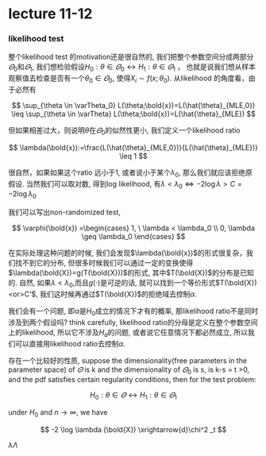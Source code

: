 # lecture 11-12

### likelihood test

整个likelihood test 的motivation还是很自然的, 我们把整个参数空间分成两部分$\varTheta_0$和$\varTheta_1$, 我们想检验假设$H_0:\theta\in\varTheta_0 \leftrightarrow H_1: \theta \in \varTheta_1$ ， 也就是说我们想从样本观察值去检查是否有一个$\theta_0\in \varTheta_0$, 使得$X_i \sim f(x; \theta_0)$. 从likelihood 的角度看，由于必然有

$$
\sup_{\theta \in \varTheta_0} L(\theta;\bold{x})=L(\hat{\theta}_{MLE,0}) \leq \sup_{\theta \in \varTheta} L(\theta;\bold{x})=L(\hat{\theta}_{MLE}) 
$$

但如果相差过大，则说明$\theta$在$\varTheta_0$的似然性更小, 我们定义一个likelihood ratio

$$
\lambda(\bold{x}):=\frac{L(\hat{\theta}_{MLE,0})}{L(\hat{\theta}_{MLE})} \leq 1
$$

很自然，如果如果这个ratio 远小于1, 或者说小于某个$\lambda_0$, 那么我们就应该拒绝原假设. 当然我们可以取对数, 得到log likelihood, 有$\lambda<\lambda_0 \iff -2 \log \lambda > C=-2 \log \lambda_0$

我们可以写出non-randomized test, 

$$
\varphi(\bold{x}) =\begin{cases}
1, \ \lambda < \lambda_0 \\
0, \lambda \geq \lambda_0
\end{cases}
$$

在实际处理这种问题的时候, 我们会发现$\lambda(\bold{x})$的形式很复杂，我们找不到它的分布, 但很多时候我们可以通过一定的变换使得$\lambda(\bold{X})=g(T(\bold{X}))$的形式, 其中$T(\bold{X})$的分布是已知的. 自然, 如果$\lambda<\lambda_0$,而且$g(\cdot)$是可逆的话, 就可以找到一个等价形式$T(\bold{X})<or>C'$, 我们这时候再通过$T(\bold{X})$的拒绝域去控制$\alpha$. 

我们会有一个问题, 即$\alpha$是$H_0$成立的情况下才有的概率, 那likelihood ratio不是同时涉及到两个假设吗? think carefully, likelihood ratio的分母是定义在整个参数空间上的likelihood, 所以它不涉及$H_a$的问题, 或者说它任意情况下都必然成立, 所以我们可以直接用likelihood ratio去控制$\alpha$. 

存在一个比较好的性质, suppose the dimensionality(free parameters in the parameter space) of $\varTheta$ is k and the dimensionality of $\varTheta_0$ is s, is k-s = t >0, and the pdf satisfies certain regularity conditions, then for the test problem:

$$
H_0:\theta \in \varTheta \leftrightarrow H_1 : \theta \in \varTheta _1
$$

under $H_0$ and $n  \to \infty$, we have

$$
-2 \log \lambda (\bold{X}) \xrightarrow{d}\chi^2 _t
$$

$\lambda \Lambda$